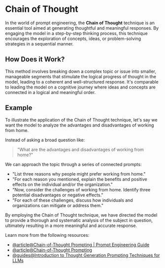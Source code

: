 # Chain of Thought

In the world of prompt engineering, the **Chain of Thought** technique is an essential tool aimed at generating thoughtful and meaningful responses. By engaging the model in a step-by-step thinking process, this technique encourages the exploration of concepts, ideas, or problem-solving strategies in a sequential manner.

## How Does it Work?

This method involves breaking down a complex topic or issue into smaller, manageable segments that stimulate the logical progress of thought in the model, leading to a coherent and well-structured response. It's comparable to leading the model on a cognitive journey where ideas and concepts are connected in a logical and meaningful order.

## Example

To illustrate the application of the Chain of Thought technique, let's say we want the model to analyze the advantages and disadvantages of working from home.

Instead of asking a broad question like:

> "What are the advantages and disadvantages of working from home?"

We can approach the topic through a series of connected prompts:

- "List three reasons why people might prefer working from home."
- "For each reason you mentioned, explain the benefits and positive effects on the individual and/or the organization."
- "Now, consider the challenges of working from home. Identify three potential disadvantages or negative effects."
- "For each of these challenges, discuss how individuals and organizations can mitigate or address them."

By employing the Chain of Thought technique, we have directed the model to provide a thorough and systematic analysis of the subject in question, ultimately resulting in a more meaningful and accurate response.

Learn more from the following resources:

- [@article@Chain-of-Thought Prompting | Prompt Engineering Guide](https://www.promptingguide.ai/techniques/cot)
- [@article@Chain-of-Thought Prompting](https://learnprompting.org/docs/intermediate/chain_of_thought)
- [@guides@Introduction to Thought Generation Prompting Techniques for LLMs](https://learnprompting.org/docs/advanced/thought_generation/introduction)